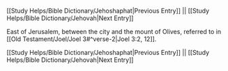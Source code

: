 [[Study Helps/Bible Dictionary/Jehoshaphat|Previous Entry]]  ||  [[Study Helps/Bible Dictionary/Jehovah|Next Entry]]

 East of Jerusalem, between the city and the mount of Olives, referred to in [[Old Testament/Joel/Joel 3#^verse-2|Joel 3:2, 12]].

[[Study Helps/Bible Dictionary/Jehoshaphat|Previous Entry]]  ||  [[Study Helps/Bible Dictionary/Jehovah|Next Entry]]